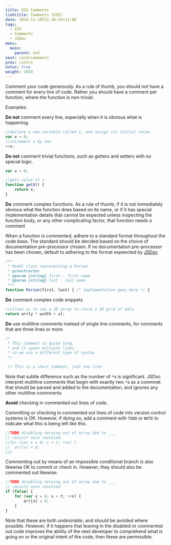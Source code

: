 ```yaml
---
title: ES5 Comments
linktitle: Comments (ES5)
date: 2014-12-19T21:36:34+11:00
tags:
  - ES5
  - Comments
  - JSDoc
menu:
  main:
    parent: es5
next: /es5/comments
prev: /intro
notoc: true
weight: 2010
---
```


Comment your code generously.
As a rule of thumb, you should *not* have a comment for every line of code.
Rather you should have a comment per function,
where the function is non-trivial.

Examples:

**Do not** comment every line,
especially when it is obvious what is happening.

```javascript
//declare a new variable called x, and assign its initial value
var x = 0;
//increment x by one
++x;
```

**Do not** comment trivial functions, such as getters and setters with no special logic.

```javascript
var x = 0;

//gets value of x
function getX() {
	return x;
}
```

**Do** comment complex functions.
As a rule of thumb,
if it is not immediately obvious what the function does based on its name,
or if it has special implementation details that cannot be expected unless inspecting the function body,
or any other complicating factor,
that function needs a comment

When a function is commented, adhere to a standard format throughout the code base.
The standard should be decided based on the choice of documentation pre-processor chosen.
If no documentation pre-processor has been chosen,
default to adhering to the format expeected by
[JSDoc](http://usejsdoc.org/about-getting-started.html)

```javascript
/**
 * Model class representing a Person
 * @constructor
 * @param {string} first - first name
 * @param {string} last - last name
 **/
function Person(first, last) { /* implementation goes here */ }
```

**Do** comment complex code snippets

```javascript
//allows us to use a 1D array to store a 2D grid of data
return arr[y * width + x];
```

**Do** use multiline comments instead of single line comments,
for comments that are three lines or more.

```javascript
/* 
 * This comment is quite long,
 * and it spans multiple lines,
 * so we use a different type of syntax
 */

 // This is a short comment, just one line
 ```

Note that subtle difference such as the number of `*`s
is significant.
JSDoc interpret multiline comments that begin with exactly two `*`s
as a commnet that should be parsed and added to the documentation,
and ignores any other multiline commnents

**Avoid** checking in commented out lines of code.

Committing or checking in commented out lines of code
into version control systems is OK.
However, if doing so, add a comment with `TODO` or `NOTE`
to indicate what this is being left like this.

```javascript
//TODO disabling zeroing out of array due to ___
// revisit once resolved
//for (var x = 0; x < t; ++x) {
//	arr[x] = 0;
//}
```

Commenting out by means of an impossible conditional branch
is also likewise OK to commit or check in.
However, they should also be commented out likewise.

```javascript
//TODO disabling zeroing out of array due to ___
// revisit once resolved
if (false) {
	for (var x = 0; x < t; ++x) {
		arr[x] = 0;
	}
}
```

Note that these are both *undesirable*,
and should be avoided where possible.
However, if it happens that leaving in the disabled or commented out code
improves the ability of the next developer to comprehend what is going on
or the original intent of the code,
then these are permissible.
